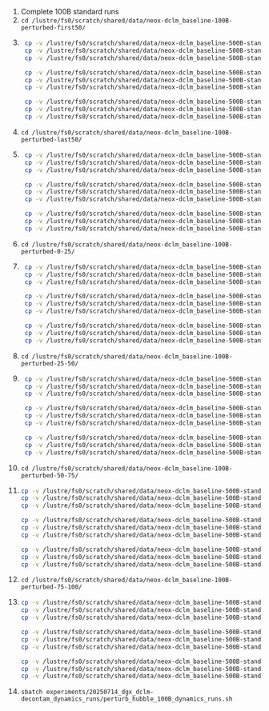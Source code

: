 1. Complete 100B standard runs
2. `cd /lustre/fs0/scratch/shared/data/neox-dclm_baseline-100B-perturbed-first50/`
3. ```bash
    cp -v /lustre/fs0/scratch/shared/data/neox-dclm_baseline-500B-standard/standard_text_document_test_indexmap_10240ns_2048sl_1234s_packedpi_ac_doc_idx.npy standard_text_document_test_indexmap_10240ns_2048sl_1234s_packedpi_ac_doc_idx.npy
    cp -v /lustre/fs0/scratch/shared/data/neox-dclm_baseline-500B-standard/standard_text_document_test_indexmap_10240ns_2048sl_1234s_packedpi_ac_sample_idx.npy standard_text_document_test_indexmap_10240ns_2048sl_1234s_packedpi_ac_sample_idx.npy
    cp -v /lustre/fs0/scratch/shared/data/neox-dclm_baseline-500B-standard/standard_text_document_test_indexmap_10240ns_2048sl_1234s_packedpi_ac_shuffle_idx.npy standard_text_document_test_indexmap_10240ns_2048sl_1234s_packedpi_ac_shuffle_idx.npy

    cp -v /lustre/fs0/scratch/shared/data/neox-dclm_baseline-500B-standard/standard_text_document_train_indexmap_49152000ns_2048sl_1234s_packedpi_ac_doc_idx.npy standard_text_document_train_indexmap_49152000ns_2048sl_1234s_packedpi_ac_doc_idx.npy
    cp -v /lustre/fs0/scratch/shared/data/neox-dclm_baseline-500B-standard/standard_text_document_train_indexmap_49152000ns_2048sl_1234s_packedpi_ac_sample_idx.npy standard_text_document_train_indexmap_49152000ns_2048sl_1234s_packedpi_ac_sample_idx.npy
    cp -v /lustre/fs0/scratch/shared/data/neox-dclm_baseline-500B-standard/standard_text_document_train_indexmap_49152000ns_2048sl_1234s_packedpi_ac_shuffle_idx.npy standard_text_document_train_indexmap_49152000ns_2048sl_1234s_packedpi_ac_shuffle_idx.npy

    cp -v /lustre/fs0/scratch/shared/data/neox-dclm_baseline-500B-standard/standard_text_document_valid_indexmap_256000ns_2048sl_1234s_packedpi_ac_doc_idx.npy standard_text_document_valid_indexmap_256000ns_2048sl_1234s_packedpi_ac_doc_idx.npy
    cp -v /lustre/fs0/scratch/shared/data/neox-dclm_baseline-500B-standard/standard_text_document_valid_indexmap_256000ns_2048sl_1234s_packedpi_ac_sample_idx.npy standard_text_document_valid_indexmap_256000ns_2048sl_1234s_packedpi_ac_sample_idx.npy
    cp -v /lustre/fs0/scratch/shared/data/neox-dclm_baseline-500B-standard/standard_text_document_valid_indexmap_256000ns_2048sl_1234s_packedpi_ac_shuffle_idx.npy standard_text_document_valid_indexmap_256000ns_2048sl_1234s_packedpi_ac_shuffle_idx.npy
    ```
4. `cd /lustre/fs0/scratch/shared/data/neox-dclm_baseline-100B-perturbed-last50/`
5. ```bash
    cp -v /lustre/fs0/scratch/shared/data/neox-dclm_baseline-500B-standard/standard_text_document_test_indexmap_10240ns_2048sl_1234s_packedpi_ac_doc_idx.npy standard_text_document_test_indexmap_10240ns_2048sl_1234s_packedpi_ac_doc_idx.npy
    cp -v /lustre/fs0/scratch/shared/data/neox-dclm_baseline-500B-standard/standard_text_document_test_indexmap_10240ns_2048sl_1234s_packedpi_ac_sample_idx.npy standard_text_document_test_indexmap_10240ns_2048sl_1234s_packedpi_ac_sample_idx.npy
    cp -v /lustre/fs0/scratch/shared/data/neox-dclm_baseline-500B-standard/standard_text_document_test_indexmap_10240ns_2048sl_1234s_packedpi_ac_shuffle_idx.npy standard_text_document_test_indexmap_10240ns_2048sl_1234s_packedpi_ac_shuffle_idx.npy

    cp -v /lustre/fs0/scratch/shared/data/neox-dclm_baseline-500B-standard/standard_text_document_train_indexmap_49152000ns_2048sl_1234s_packedpi_ac_doc_idx.npy standard_text_document_train_indexmap_49152000ns_2048sl_1234s_packedpi_ac_doc_idx.npy
    cp -v /lustre/fs0/scratch/shared/data/neox-dclm_baseline-500B-standard/standard_text_document_train_indexmap_49152000ns_2048sl_1234s_packedpi_ac_sample_idx.npy standard_text_document_train_indexmap_49152000ns_2048sl_1234s_packedpi_ac_sample_idx.npy
    cp -v /lustre/fs0/scratch/shared/data/neox-dclm_baseline-500B-standard/standard_text_document_train_indexmap_49152000ns_2048sl_1234s_packedpi_ac_shuffle_idx.npy standard_text_document_train_indexmap_49152000ns_2048sl_1234s_packedpi_ac_shuffle_idx.npy

    cp -v /lustre/fs0/scratch/shared/data/neox-dclm_baseline-500B-standard/standard_text_document_valid_indexmap_256000ns_2048sl_1234s_packedpi_ac_doc_idx.npy standard_text_document_valid_indexmap_256000ns_2048sl_1234s_packedpi_ac_doc_idx.npy
    cp -v /lustre/fs0/scratch/shared/data/neox-dclm_baseline-500B-standard/standard_text_document_valid_indexmap_256000ns_2048sl_1234s_packedpi_ac_sample_idx.npy standard_text_document_valid_indexmap_256000ns_2048sl_1234s_packedpi_ac_sample_idx.npy
    cp -v /lustre/fs0/scratch/shared/data/neox-dclm_baseline-500B-standard/standard_text_document_valid_indexmap_256000ns_2048sl_1234s_packedpi_ac_shuffle_idx.npy standard_text_document_valid_indexmap_256000ns_2048sl_1234s_packedpi_ac_shuffle_idx.npy
    ```
6. `cd /lustre/fs0/scratch/shared/data/neox-dclm_baseline-100B-perturbed-0-25/`
7. ```bash
    cp -v /lustre/fs0/scratch/shared/data/neox-dclm_baseline-500B-standard/standard_text_document_test_indexmap_10240ns_2048sl_1234s_packedpi_ac_doc_idx.npy standard_text_document_test_indexmap_10240ns_2048sl_1234s_packedpi_ac_doc_idx.npy
    cp -v /lustre/fs0/scratch/shared/data/neox-dclm_baseline-500B-standard/standard_text_document_test_indexmap_10240ns_2048sl_1234s_packedpi_ac_sample_idx.npy standard_text_document_test_indexmap_10240ns_2048sl_1234s_packedpi_ac_sample_idx.npy
    cp -v /lustre/fs0/scratch/shared/data/neox-dclm_baseline-500B-standard/standard_text_document_test_indexmap_10240ns_2048sl_1234s_packedpi_ac_shuffle_idx.npy standard_text_document_test_indexmap_10240ns_2048sl_1234s_packedpi_ac_shuffle_idx.npy

    cp -v /lustre/fs0/scratch/shared/data/neox-dclm_baseline-500B-standard/standard_text_document_train_indexmap_49152000ns_2048sl_1234s_packedpi_ac_doc_idx.npy standard_text_document_train_indexmap_49152000ns_2048sl_1234s_packedpi_ac_doc_idx.npy
    cp -v /lustre/fs0/scratch/shared/data/neox-dclm_baseline-500B-standard/standard_text_document_train_indexmap_49152000ns_2048sl_1234s_packedpi_ac_sample_idx.npy standard_text_document_train_indexmap_49152000ns_2048sl_1234s_packedpi_ac_sample_idx.npy
    cp -v /lustre/fs0/scratch/shared/data/neox-dclm_baseline-500B-standard/standard_text_document_train_indexmap_49152000ns_2048sl_1234s_packedpi_ac_shuffle_idx.npy standard_text_document_train_indexmap_49152000ns_2048sl_1234s_packedpi_ac_shuffle_idx.npy

    cp -v /lustre/fs0/scratch/shared/data/neox-dclm_baseline-500B-standard/standard_text_document_valid_indexmap_256000ns_2048sl_1234s_packedpi_ac_doc_idx.npy standard_text_document_valid_indexmap_256000ns_2048sl_1234s_packedpi_ac_doc_idx.npy
    cp -v /lustre/fs0/scratch/shared/data/neox-dclm_baseline-500B-standard/standard_text_document_valid_indexmap_256000ns_2048sl_1234s_packedpi_ac_sample_idx.npy standard_text_document_valid_indexmap_256000ns_2048sl_1234s_packedpi_ac_sample_idx.npy
    cp -v /lustre/fs0/scratch/shared/data/neox-dclm_baseline-500B-standard/standard_text_document_valid_indexmap_256000ns_2048sl_1234s_packedpi_ac_shuffle_idx.npy standard_text_document_valid_indexmap_256000ns_2048sl_1234s_packedpi_ac_shuffle_idx.npy
    ```
8. `cd /lustre/fs0/scratch/shared/data/neox-dclm_baseline-100B-perturbed-25-50/`
9. ```bash
    cp -v /lustre/fs0/scratch/shared/data/neox-dclm_baseline-500B-standard/standard_text_document_test_indexmap_10240ns_2048sl_1234s_packedpi_ac_doc_idx.npy standard_text_document_test_indexmap_10240ns_2048sl_1234s_packedpi_ac_doc_idx.npy
    cp -v /lustre/fs0/scratch/shared/data/neox-dclm_baseline-500B-standard/standard_text_document_test_indexmap_10240ns_2048sl_1234s_packedpi_ac_sample_idx.npy standard_text_document_test_indexmap_10240ns_2048sl_1234s_packedpi_ac_sample_idx.npy
    cp -v /lustre/fs0/scratch/shared/data/neox-dclm_baseline-500B-standard/standard_text_document_test_indexmap_10240ns_2048sl_1234s_packedpi_ac_shuffle_idx.npy standard_text_document_test_indexmap_10240ns_2048sl_1234s_packedpi_ac_shuffle_idx.npy

    cp -v /lustre/fs0/scratch/shared/data/neox-dclm_baseline-500B-standard/standard_text_document_train_indexmap_49152000ns_2048sl_1234s_packedpi_ac_doc_idx.npy standard_text_document_train_indexmap_49152000ns_2048sl_1234s_packedpi_ac_doc_idx.npy
    cp -v /lustre/fs0/scratch/shared/data/neox-dclm_baseline-500B-standard/standard_text_document_train_indexmap_49152000ns_2048sl_1234s_packedpi_ac_sample_idx.npy standard_text_document_train_indexmap_49152000ns_2048sl_1234s_packedpi_ac_sample_idx.npy
    cp -v /lustre/fs0/scratch/shared/data/neox-dclm_baseline-500B-standard/standard_text_document_train_indexmap_49152000ns_2048sl_1234s_packedpi_ac_shuffle_idx.npy standard_text_document_train_indexmap_49152000ns_2048sl_1234s_packedpi_ac_shuffle_idx.npy

    cp -v /lustre/fs0/scratch/shared/data/neox-dclm_baseline-500B-standard/standard_text_document_valid_indexmap_256000ns_2048sl_1234s_packedpi_ac_doc_idx.npy standard_text_document_valid_indexmap_256000ns_2048sl_1234s_packedpi_ac_doc_idx.npy
    cp -v /lustre/fs0/scratch/shared/data/neox-dclm_baseline-500B-standard/standard_text_document_valid_indexmap_256000ns_2048sl_1234s_packedpi_ac_sample_idx.npy standard_text_document_valid_indexmap_256000ns_2048sl_1234s_packedpi_ac_sample_idx.npy
    cp -v /lustre/fs0/scratch/shared/data/neox-dclm_baseline-500B-standard/standard_text_document_valid_indexmap_256000ns_2048sl_1234s_packedpi_ac_shuffle_idx.npy standard_text_document_valid_indexmap_256000ns_2048sl_1234s_packedpi_ac_shuffle_idx.npy
    ```
10. `cd /lustre/fs0/scratch/shared/data/neox-dclm_baseline-100B-perturbed-50-75/`
11. ```bash
    cp -v /lustre/fs0/scratch/shared/data/neox-dclm_baseline-500B-standard/standard_text_document_test_indexmap_10240ns_2048sl_1234s_packedpi_ac_doc_idx.npy standard_text_document_test_indexmap_10240ns_2048sl_1234s_packedpi_ac_doc_idx.npy
    cp -v /lustre/fs0/scratch/shared/data/neox-dclm_baseline-500B-standard/standard_text_document_test_indexmap_10240ns_2048sl_1234s_packedpi_ac_sample_idx.npy standard_text_document_test_indexmap_10240ns_2048sl_1234s_packedpi_ac_sample_idx.npy
    cp -v /lustre/fs0/scratch/shared/data/neox-dclm_baseline-500B-standard/standard_text_document_test_indexmap_10240ns_2048sl_1234s_packedpi_ac_shuffle_idx.npy standard_text_document_test_indexmap_10240ns_2048sl_1234s_packedpi_ac_shuffle_idx.npy

    cp -v /lustre/fs0/scratch/shared/data/neox-dclm_baseline-500B-standard/standard_text_document_train_indexmap_49152000ns_2048sl_1234s_packedpi_ac_doc_idx.npy standard_text_document_train_indexmap_49152000ns_2048sl_1234s_packedpi_ac_doc_idx.npy
    cp -v /lustre/fs0/scratch/shared/data/neox-dclm_baseline-500B-standard/standard_text_document_train_indexmap_49152000ns_2048sl_1234s_packedpi_ac_sample_idx.npy standard_text_document_train_indexmap_49152000ns_2048sl_1234s_packedpi_ac_sample_idx.npy
    cp -v /lustre/fs0/scratch/shared/data/neox-dclm_baseline-500B-standard/standard_text_document_train_indexmap_49152000ns_2048sl_1234s_packedpi_ac_shuffle_idx.npy standard_text_document_train_indexmap_49152000ns_2048sl_1234s_packedpi_ac_shuffle_idx.npy

    cp -v /lustre/fs0/scratch/shared/data/neox-dclm_baseline-500B-standard/standard_text_document_valid_indexmap_256000ns_2048sl_1234s_packedpi_ac_doc_idx.npy standard_text_document_valid_indexmap_256000ns_2048sl_1234s_packedpi_ac_doc_idx.npy
    cp -v /lustre/fs0/scratch/shared/data/neox-dclm_baseline-500B-standard/standard_text_document_valid_indexmap_256000ns_2048sl_1234s_packedpi_ac_sample_idx.npy standard_text_document_valid_indexmap_256000ns_2048sl_1234s_packedpi_ac_sample_idx.npy
    cp -v /lustre/fs0/scratch/shared/data/neox-dclm_baseline-500B-standard/standard_text_document_valid_indexmap_256000ns_2048sl_1234s_packedpi_ac_shuffle_idx.npy standard_text_document_valid_indexmap_256000ns_2048sl_1234s_packedpi_ac_shuffle_idx.npy
    ```
12. `cd /lustre/fs0/scratch/shared/data/neox-dclm_baseline-100B-perturbed-75-100/`
13. ```bash
    cp -v /lustre/fs0/scratch/shared/data/neox-dclm_baseline-500B-standard/standard_text_document_test_indexmap_10240ns_2048sl_1234s_packedpi_ac_doc_idx.npy standard_text_document_test_indexmap_10240ns_2048sl_1234s_packedpi_ac_doc_idx.npy
    cp -v /lustre/fs0/scratch/shared/data/neox-dclm_baseline-500B-standard/standard_text_document_test_indexmap_10240ns_2048sl_1234s_packedpi_ac_sample_idx.npy standard_text_document_test_indexmap_10240ns_2048sl_1234s_packedpi_ac_sample_idx.npy
    cp -v /lustre/fs0/scratch/shared/data/neox-dclm_baseline-500B-standard/standard_text_document_test_indexmap_10240ns_2048sl_1234s_packedpi_ac_shuffle_idx.npy standard_text_document_test_indexmap_10240ns_2048sl_1234s_packedpi_ac_shuffle_idx.npy

    cp -v /lustre/fs0/scratch/shared/data/neox-dclm_baseline-500B-standard/standard_text_document_train_indexmap_49152000ns_2048sl_1234s_packedpi_ac_doc_idx.npy standard_text_document_train_indexmap_49152000ns_2048sl_1234s_packedpi_ac_doc_idx.npy
    cp -v /lustre/fs0/scratch/shared/data/neox-dclm_baseline-500B-standard/standard_text_document_train_indexmap_49152000ns_2048sl_1234s_packedpi_ac_sample_idx.npy standard_text_document_train_indexmap_49152000ns_2048sl_1234s_packedpi_ac_sample_idx.npy
    cp -v /lustre/fs0/scratch/shared/data/neox-dclm_baseline-500B-standard/standard_text_document_train_indexmap_49152000ns_2048sl_1234s_packedpi_ac_shuffle_idx.npy standard_text_document_train_indexmap_49152000ns_2048sl_1234s_packedpi_ac_shuffle_idx.npy

    cp -v /lustre/fs0/scratch/shared/data/neox-dclm_baseline-500B-standard/standard_text_document_valid_indexmap_256000ns_2048sl_1234s_packedpi_ac_doc_idx.npy standard_text_document_valid_indexmap_256000ns_2048sl_1234s_packedpi_ac_doc_idx.npy
    cp -v /lustre/fs0/scratch/shared/data/neox-dclm_baseline-500B-standard/standard_text_document_valid_indexmap_256000ns_2048sl_1234s_packedpi_ac_sample_idx.npy standard_text_document_valid_indexmap_256000ns_2048sl_1234s_packedpi_ac_sample_idx.npy
    cp -v /lustre/fs0/scratch/shared/data/neox-dclm_baseline-500B-standard/standard_text_document_valid_indexmap_256000ns_2048sl_1234s_packedpi_ac_shuffle_idx.npy standard_text_document_valid_indexmap_256000ns_2048sl_1234s_packedpi_ac_shuffle_idx.npy
    ```
14. `sbatch experiments/20250714_dgx_dclm-decontam_dynamics_runs/perturb_hubble_100B_dynamics_runs.sh`
